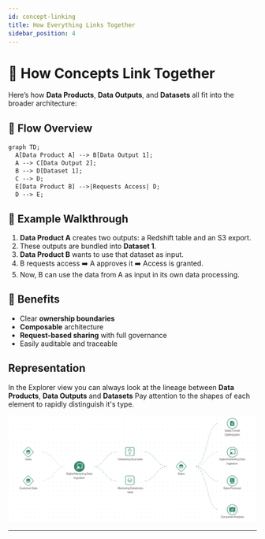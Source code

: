 ```yaml
---
id: concept-linking
title: How Everything Links Together
sidebar_position: 4
---
```


# 🔗 How Concepts Link Together

Here’s how **Data Products**, **Data Outputs**, and **Datasets** all fit into the broader architecture:

## 🧭 Flow Overview

```mermaid
graph TD;
  A[Data Product A] --> B[Data Output 1];
  A --> C[Data Output 2];
  B --> D[Dataset 1];
  C --> D;
  E[Data Product B] -->|Requests Access| D;
  D --> E;
```

## 🔁 Example Walkthrough

1. **Data Product A** creates two outputs: a Redshift table and an S3 export.
2. These outputs are bundled into **Dataset 1**.
3. **Data Product B** wants to use that dataset as input.
4. B requests access ➡️ A approves it ➡️ Access is granted.
5. Now, B can use the data from A as input in its own data processing.

## 🎯 Benefits

- Clear **ownership boundaries**
- **Composable** architecture
- **Request-based sharing** with full governance
- Easily auditable and traceable

## Representation
In the Explorer view you can always look at the lineage between **Data Products**, **Data Outputs** and **Datasets**
Pay attention to the shapes of each element to rapidly distinguish it's type.

![Full Architecture Diagram](./img/explorer-view.png)

---
